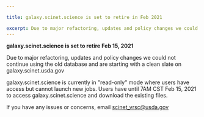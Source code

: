 ```yaml
---

title: galaxy.scinet.science is set to retire in Feb 2021

excerpt: Due to major refactoring, updates and policy changes we could not continue using the old database and are starting with a clean slate on galaxy.scinet.usda.gov .
---
```



**galaxy.scinet.science is set to retire Feb 15, 2021**

Due to major refactoring, updates and policy changes we could not continue using the old database and are starting with a clean slate on galaxy.scinet.usda.gov 

galaxy.scinet.science is currently in "read-only" mode where users have access but cannot launch new jobs. Users have until 7AM CST Feb 15, 2021 to access galaxy.scinet.science and download the existing files. 

If you have any issues or concerns, email scinet_vrsc@usda.gov 
